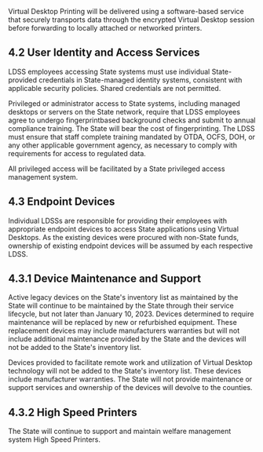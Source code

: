 Virtual Desktop Printing will be delivered using a software-based service that securely transports data through the encrypted Virtual Desktop session before forwarding to locally attached or networked printers.

## **4.2 User Identity and Access Services**

LDSS employees accessing State systems must use individual State-provided credentials in State-managed identity systems, consistent with applicable security policies. Shared credentials are not permitted.

Privileged or administrator access to State systems, including managed desktops or servers on the State network, require that LDSS employees agree to undergo fingerprintbased background checks and submit to annual compliance training. The State will bear the cost of fingerprinting. The LDSS must ensure that staff complete training mandated by OTDA, OCFS, DOH, or any other applicable government agency, as necessary to comply with requirements for access to regulated data.

All privileged access will be facilitated by a State privileged access management system.

## **4.3 Endpoint Devices**

Individual LDSSs are responsible for providing their employees with appropriate endpoint devices to access State applications using Virtual Desktops. As the existing devices were procured with non-State funds, ownership of existing endpoint devices will be assumed by each respective LDSS.

## **4.3.1 Device Maintenance and Support**

Active legacy devices on the State's inventory list as maintained by the State will continue to be maintained by the State through their service lifecycle, but not later than January 10, 2023. Devices determined to require maintenance will be replaced by new or refurbished equipment. These replacement devices may include manufacturers warranties but will not include additional maintenance provided by the State and the devices will not be added to the State's inventory list.

Devices provided to facilitate remote work and utilization of Virtual Desktop technology will not be added to the State's inventory list. These devices include manufacturer warranties. The State will not provide maintenance or support services and ownership of the devices will devolve to the counties.

## **4.3.2 High Speed Printers**

The State will continue to support and maintain welfare management system High Speed Printers.